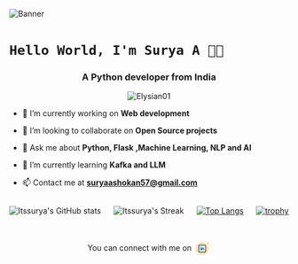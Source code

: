 


![Banner](https://res.cloudinary.com/superfolio/image/upload/v1620689979/68747470733a2f2f692e70696e696d672e636f6d2f6f726967696e616c732f63362f33332f63322f63363333633230656465383266306530636564376435373064626533613166332e676966_yjuh2s.gif)
   # `Hello World, I'm Surya A 👋🏽`
<h3 align="center">A Python developer from India</h3>
<p align="center"> <img src="https://komarev.com/ghpvc/?username=Itssurya" alt="Elysian01" /> </p>

- 🔭 I’m currently working on **Web development**

- 👯 I’m looking to collaborate on **Open Source projects**

- 💬 Ask me about **Python, Flask ,Machine Learning, NLP and AI**

- 🌱 I’m currently learning **Kafka and LLM**

- 📫 Contact me at **suryaashokan57@gmail.com**

<!--- ⚡ Fun fact ****-->
<div align="center" style="display:flex;justify-content:space-between;align:center;"> 

![Itssurya's GitHub stats](https://github-readme-stats.vercel.app/api?username=Itssurya&show_icons=true&theme=tokyonight&rank_icon=github)

![Itssurya's Streak](https://github-readme-streak-stats.herokuapp.com/?user=Itssurya&theme=vue-dark&hide_border=true)

[![Top Langs](https://github-readme-stats.vercel.app/api/top-langs/?username=Itssurya&layout=pie&theme=tokyonight)](https://github.com/Itssurya/github-readme-stats)



[![trophy](https://github-profile-trophy.vercel.app/?username=Itssurya&theme=onedark)](https://github.com/ryo-ma/github-profile-trophy)

</div>

<br>


<p align="center"> 
  You can connect with me on  <a href="https://www.linkedin.com/in/surya-a-a119261aa/" target="blank"><img align="center" src="https://github.com/tzktz/tzktz/blob/main/icons8-linkedin-50.png" alt="linkedIn" height="30" width="30" /></a>
  <!-- <a href="https://www.behance.net/abhishekgupta23" target="blank"><img align="center" src="https://cdn.jsdelivr.net/npm/simple-icons@3.0.1/icons/behance.svg" alt="Elysian01" height="20" width="20" /></a>
   <a href="https://dribbble.com/Elysian01" target="blank"><img align="center" src="https://cdn.jsdelivr.net/npm/simple-icons@3.0.1/icons/dribbble.svg" alt="Elysian01" height="20" width="20" /></a> -->  
</p>

